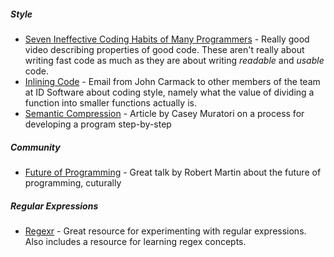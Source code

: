 ---
---
##### Style
* [Seven Ineffective Coding Habits of Many Programmers][habits-yt] -
Really good video describing properties of good code. These aren't really about
writing fast code as much as they are about writing _readable_ and _usable_ code.
* [Inlining Code][inlining-code] - Email from John Carmack to other members of the
team at ID Software about coding style, namely what the value of dividing a
function into smaller functions actually is.
* [Semantic Compression][semantic-compression] - Article by Casey Muratori on a
process for developing a program step-by-step

[habits-yt]: https://www.youtube.com/watch?v=ZsHMHukIlJY
[inlining-code]: http://number-none.com/blow/john_carmack_on_inlined_code.html
[semantic-compression]: https://caseymuratori.com/blog_0015

##### Community
* [Future of Programming][future-of-programming] -
Great talk by Robert Martin about the future of programming, cuturally

[future-of-programming]: https://www.youtube.com/watch?v=ecIWPzGEbFc

##### Regular Expressions
* [Regexr](https://regexr.com/) - Great resource for experimenting with regular
expressions. Also includes a resource for learning regex concepts.
